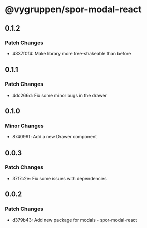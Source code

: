 # @vygruppen/spor-modal-react

## 0.1.2

### Patch Changes

- 4337f0f4: Make library more tree-shakeable than before

## 0.1.1

### Patch Changes

- 4dc266d: Fix some minor bugs in the drawer

## 0.1.0

### Minor Changes

- 874099f: Add a new Drawer component

## 0.0.3

### Patch Changes

- 37f7c2e: Fix some issues with dependencies

## 0.0.2

### Patch Changes

- d379b43: Add new package for modals - spor-modal-react
